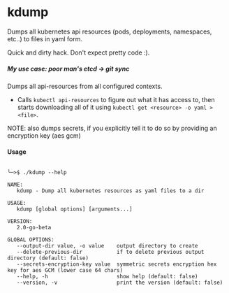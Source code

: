 # kdump
Dumps all kubernetes api resources (pods, deployments, namespaces, etc..) to files in yaml form.

Quick and dirty hack. Don't expect pretty code :).

##### *My use case: poor man's etcd -> git sync*

Dumps all api-resources from all configured contexts.

* Calls `kubectl api-resources` to figure out what it has access to, then starts downloading all of it using `kubectl get <resource> -o yaml > <file>`.

NOTE: also dumps secrets, if you explicitly tell it to do so by providing an encryption key (aes gcm)

#### Usage


```

╰─>$ ./kdump --help

NAME:
   kdump - Dump all kubernetes resources as yaml files to a dir

USAGE:
   kdump [global options] [arguments...]

VERSION:
   2.0-go-beta

GLOBAL OPTIONS:
   --output-dir value, -o value    output directory to create
   --delete-previous-dir           if to delete previous output directory (default: false)
   --secrets-encryption-key value  symmetric secrets encryption hex key for aes GCM (lower case 64 chars)
   --help, -h                      show help (default: false)
   --version, -v                   print the version (default: false)
   ```